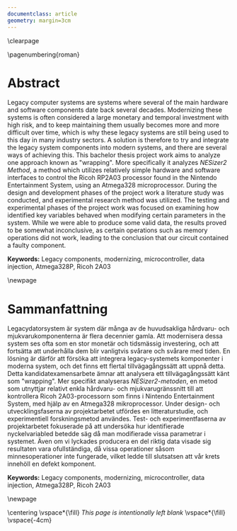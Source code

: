 ```yaml
---
documentclass: article
geometry: margin=3cm
---
```


\clearpage

\pagenumbering{roman}

# Abstract

Legacy computer systems are systems where several of the main hardware and software components date back several decades. Modernizing these systems is often considered a large monetary and temporal investment with high risk, and to keep maintaining them usually becomes more and more difficult over time, which is why these legacy systems are still being used to this day in many industry sectors. A solution is therefore to try and integrate the legacy system components into modern systems, and there are several ways of achieving this. This bachelor thesis project work aims to analyze one approach known as "wrapping". More specifically it analyzes _NESizer2 Method_, a method which utilizes relatively simple hardware and software interfaces to control the Ricoh RP2A03 processor found in the Nintendo Entertainment System, using an Atmega328 microprocessor. During the design and development phases of the project work a literature study was conducted, and experimental research method was utilized. The testing and experimental phases of the project work was focused on examining how identified key variables behaved when modifying certain parameters in the system. While we were able to produce some valid data, the results proved to be somewhat inconclusive, as certain operations such as memory operations did not work, leading to the conclusion that our circuit contained a faulty component.

**Keywords:** Legacy components, modernizing, microcontroller, data injection, Atmega328P, Ricoh 2A03

\newpage

# Sammanfattning

Legacydatorsystem är system där många av de huvudsakliga hårdvaru- och mjukvarukomponenterna är flera decennier gamla. Att modernisera dessa system ses ofta som en stor monetär och tidsmässig investering, och att fortsätta att underhålla dem blir vanligtvis svårare och svårare med tiden. En lösning är därför att försöka att integrera legacy-systemets komponenter i moderna system, och det finns ett flertal tillvägagångssätt att uppnå detta. Detta kandidatexamensarbete ämnar att analysera ett tillvägagångssätt känt som "wrapping". Mer specifikt analyseras _NESizer2-metoden_, en metod som utnyttjar relativt enkla hårdvaru- och mjukvarugränssnitt till att kontrollera Ricoh 2A03-processorn som finns i Nintendo Entertainment System, med hjälp av en Atmega328 mikroprocessor. Under design- och utvecklingsfaserna av projektarbetet utfördes en litteraturstudie, och experimentiell forskningsmetod användes. Test- och experimentfaserna av projektarbetet fokuserade på att undersöka hur identifierade nyckelvariabled betedde säg då man modifierade vissa parametrar i systemet. Även om vi lyckades producera en del riktig data visade sig resultaten vara ofullständiga, då vissa operationer såsom minnesoperationer inte fungerade, vilket ledde till slutsatsen att vår krets innehöll en defekt komponent.

**Keywords:** Legacy components, modernizing, microcontroller, data injection, Atmega328P, Ricoh 2A03

\newpage

\centering
\vspace*{\fill}
_This page is intentionally left blank_
\vspace*{\fill}
\vspace{-4cm}
